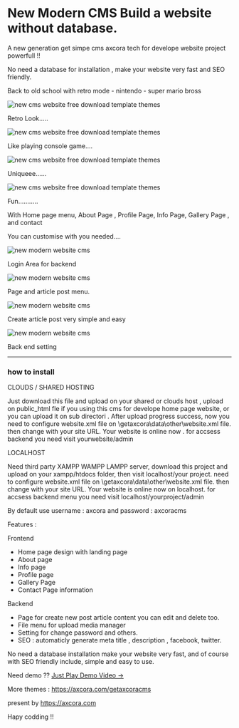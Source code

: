 # New Modern CMS Build a website without database.

A new generation get simpe cms axcora tech for develope website project powerfull !!

No need a database for installation , make your website very fast and SEO friendly.

Back to old school with retro mode - nintendo - super mario bross

![new cms website free download template themes](https://a.fsdn.com/con/app/proj/freewebsite/screenshots/freewebsite%20new%281%29.jpg/max/max/1)

Retro Look.....

![new cms website free download template themes](https://a.fsdn.com/con/app/proj/freewebsite/screenshots/freewebsite%20%281%29.jpg/max/max/1)

Like playing console game....

![new cms website free download template themes](https://a.fsdn.com/con/app/proj/freewebsite/screenshots/freewebsite%20%284%29.png/max/max/1)

Uniqueee......

![new cms website free download template themes](https://a.fsdn.com/con/app/proj/freewebsite/screenshots/freewebsite%20%282%29.png/max/max/1)

Fun...........


With Home page menu, About Page , Profile Page, Info Page, Gallery Page , and contact

You can customise with you needed....

![new modern website cms](https://a.fsdn.com/con/app/proj/freewebsite/screenshots/1.png/max/max/1)

Login Area for backend

![new modern website cms](https://a.fsdn.com/con/app/proj/getaxcoracms/screenshots/New%20CMS%20modern%20website%20SEO%20%285%29.png/max/max/1)

Page and article post menu.

![new modern website cms](https://a.fsdn.com/con/app/proj/getaxcoracms/screenshots/New%20CMS%20modern%20website%20SEO%20%284%29.png/max/max/1)

Create article post very simple and easy

![new modern website cms](https://a.fsdn.com/con/app/proj/getaxcoracms/screenshots/New%20CMS%20modern%20website%20SEO%20%282%29.png/max/max/1)

Back end setting

 -----------------------------------------------------------------
### how to install

CLOUDS / SHARED HOSTING

Just download this file and upload on your shared or clouds host , upload on public_html fle if you using this cms for develope home page website, or you can upload it on sub directori .
After upload progress success, now you need to configure website.xml file on \getaxcora\data\other\website.xml file. then change <SITEURL><![CDATA[http://localhost/getaxcoracms/]]></SITEURL> with your site URL.
Your website is online now . for accsess backend you need visit yourwebsite/admin

LOCALHOST

Need third party XAMPP WAMPP LAMPP server, download this project and upload on your xampp/htdocs folder, then visit localhost/your project. need to configure website.xml file on \getaxcora\data\other\website.xml file. then change <SITEURL><![CDATA[http://localhost/getaxcoracms/]]></SITEURL> with your site URL.
Your website is online now on localhost. for accsess backend menu you need visit localhost/yourproject/admin

By default use username : axcora and password : axcoracms

Features :

Frontend
+ Home page design with landing page
+ About page
+ Info page 
+ Profile page
+ Gallery Page
+ Contact Page information

Backend
+ Page for create new post article content you can edit and delete too.
+ File menu for upload media manager
+ Setting for change password and others.
+ SEO : automaticly generate meta title , description , facebook, twitter.

No need a database installation make your website very fast, and of course with SEO friendly include, simple and easy to use.

Need demo ?? [Just Play Demo Video →](https://www.youtube.com/watch?v=-Jxwo8ozvgk)

More themes :
https://axcora.com/getaxcoracms

present by https://axcora.com

Hapy codding !!